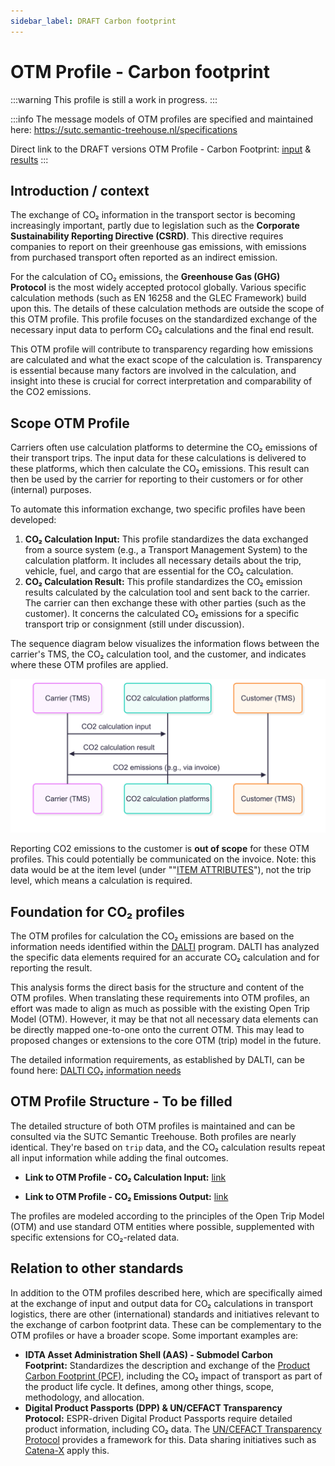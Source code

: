 ```yaml
---
sidebar_label: DRAFT Carbon footprint
---
```


# OTM Profile - Carbon footprint

:::warning
This profile is still a work in progress.
:::

:::info
The message models of OTM profiles are specified and maintained here: https://sutc.semantic-treehouse.nl/specifications

Direct link to the DRAFT versions OTM Profile - Carbon Footprint: [input](https://sutc.semantic-treehouse.nl/message-model-tree/Message_9e14bbd6-72fc-4942-915f-9c633bc95744?panes=element_tree:Message_9e14bbd6-72fc-4942-915f-9c633bc95744:ajgayz:primary) & [results](https://sutc.semantic-treehouse.nl/message-model-tree/Message_cd3ebf06-0da2-43c3-956e-1f6b75ea5981?panes=element_tree:Message_cd3ebf06-0da2-43c3-956e-1f6b75ea5981:wgyb5v:primary)
:::


## Introduction / context

The exchange of CO₂ information in the transport sector is becoming increasingly important, partly due to legislation such as the **Corporate Sustainability Reporting Directive (CSRD)**. This directive requires companies to report on their greenhouse gas emissions, with emissions from purchased transport often reported as an indirect emission.

For the calculation of CO₂ emissions, the **Greenhouse Gas (GHG) Protocol** is the most widely accepted protocol globally. Various specific calculation methods (such as EN 16258 and the GLEC Framework) build upon this. The details of these calculation methods are outside the scope of this OTM profile. This profile focuses on the standardized exchange of the necessary input data to perform CO₂ calculations and the final end result.

This OTM profile will contribute to transparency regarding how emissions are calculated and what the exact scope of the calculation is. Transparency is essential because many factors are involved in the calculation, and insight into these is crucial for correct interpretation and comparability of the CO2 emissions.

## Scope OTM Profile

Carriers often use calculation platforms to determine the CO₂ emissions of their transport trips. The input data for these calculations is delivered to these platforms, which then calculate the CO₂ emissions. This result can then be used by the carrier for reporting to their customers or for other (internal) purposes.

To automate this information exchange, two specific profiles have been developed:

1. **CO₂ Calculation Input:** This profile standardizes the data exchanged from a source system (e.g., a Transport Management System) to the calculation platform. It includes all necessary details about the trip, vehicle, fuel, and cargo that are essential for the CO₂ calculation.
2. **CO₂ Calculation Result:** This profile standardizes the CO₂ emission results calculated by the calculation tool and sent back to the carrier. The carrier can then exchange these with other parties (such as the customer). It concerns the calculated CO₂ emissions for a specific transport trip or consignment (still under discussion).

The sequence diagram below visualizes the information flows between the carrier's TMS, the CO₂ calculation tool, and the customer, and indicates where these OTM profiles are applied.

![](./sequence-diagram-carbon-footprint.png)


Reporting CO2 emissions to the customer is **out of scope** for these OTM profiles. This could potentially be communicated on the invoice. Note: this data would be at the item level (under ""[ITEM ATTRIBUTES](https://stpe.semantic-treehouse.nl/message-model-tree/Message_1528564716_00391504?panes=element_tree:Message_1528564716_00391504:zst27c:primary&details=element:Element_1528564930_00038185:zst27c)"), not the trip level, which means a calculation is required.

## Foundation for CO₂ profiles

The OTM profiles for calculation the CO₂ emissions are based on the information needs identified within the [DALTI](https://www.dalti.nl/) program. DALTI has analyzed the specific data elements required for an accurate CO₂ calculation and for reporting the result.

This analysis forms the direct basis for the structure and content of the OTM profiles. When translating these requirements into OTM profiles, an effort was made to align as much as possible with the existing Open Trip Model (OTM). However, it may be that not all necessary data elements can be directly mapped one-to-one onto the current OTM. This may lead to proposed changes or extensions to the core OTM (trip) model in the future.

The detailed information requirements, as established by DALTI, can be found here: <a href="/documents/DALTI_Uniforme_kernset_CO2e.xlsx" target="_blank">DALTI CO₂ information needs</a>


## OTM Profile Structure - **To be filled**

The detailed structure of both OTM profiles is maintained and can be consulted via the SUTC Semantic Treehouse. Both profiles are nearly identical. They're based on `trip` data, and the CO₂ calculation results repeat all input information while adding the final outcomes.

- **Link to OTM Profile - CO₂ Calculation Input:**  [link](https://sutc.semantic-treehouse.nl/message-model-tree/Message_9e14bbd6-72fc-4942-915f-9c633bc95744?panes=element_tree:Message_9e14bbd6-72fc-4942-915f-9c633bc95744:y700pg:primary)
    
- **Link to OTM Profile - CO₂ Emissions Output:**  [link](https://sutc.semantic-treehouse.nl/message-model-tree/Message_cd3ebf06-0da2-43c3-956e-1f6b75ea5981?panes=element_tree:Message_cd3ebf06-0da2-43c3-956e-1f6b75ea5981:znyahv:primary)
    
The profiles are modeled according to the principles of the Open Trip Model (OTM) and use standard OTM entities where possible, supplemented with specific extensions for CO₂-related data.

## Relation to other standards

In addition to the OTM profiles described here, which are specifically aimed at the exchange of input and output data for CO₂ calculations in transport logistics, there are other (international) standards and initiatives relevant to the exchange of carbon footprint data. These can be complementary to the OTM profiles or have a broader scope. Some important examples are:

- **IDTA Asset Administration Shell (AAS) - Submodel Carbon Footprint:** Standardizes the description and exchange of the [Product Carbon Footprint (PCF)](https://industrialdigitaltwin.org/wp-content/uploads/2024/01/IDTA-2023-0-9-_Submodel_CarbonFootprint.pdf), including the CO₂ impact of transport as part of the product life cycle. It defines, among other things, scope, methodology, and allocation.
- **Digital Product Passports (DPP) & UN/CEFACT Transparency Protocol:** ESPR-driven Digital Product Passports require detailed product information, including CO₂ data. The [UN/CEFACT Transparency Protocol](https://uncefact.github.io/spec-untp/docs/specification/DigitalProductPassport/) provides a framework for this. Data sharing initiatives such as [Catena-X](https://catena-x.net/) apply this.